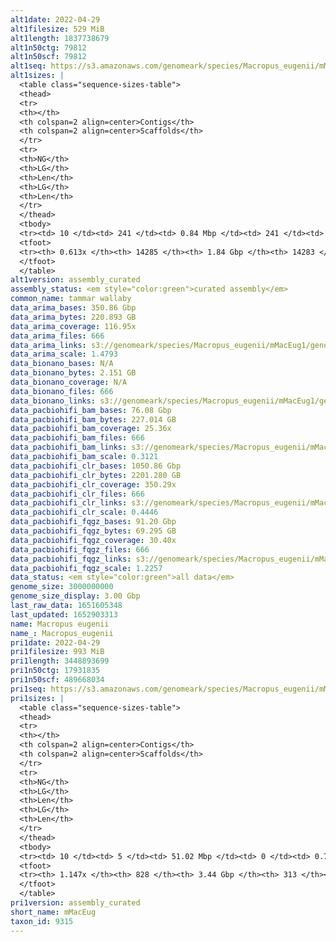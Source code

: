 ```yaml
---
alt1date: 2022-04-29
alt1filesize: 529 MiB
alt1length: 1837738679
alt1n50ctg: 79812
alt1n50scf: 79812
alt1seq: https://s3.amazonaws.com/genomeark/species/Macropus_eugenii/mMacEug1/assembly_curated/mMacEug1.alt.cur.20220429.fasta.gz
alt1sizes: |
  <table class="sequence-sizes-table">
  <thead>
  <tr>
  <th></th>
  <th colspan=2 align=center>Contigs</th>
  <th colspan=2 align=center>Scaffolds</th>
  </tr>
  <tr>
  <th>NG</th>
  <th>LG</th>
  <th>Len</th>
  <th>LG</th>
  <th>Len</th>
  </tr>
  </thead>
  <tbody>
  <tr><td> 10 </td><td> 241 </td><td> 0.84 Mbp </td><td> 241 </td><td> 0.84 Mbp </td></tr>  <tr><td> 20 </td><td> 689 </td><td> 0.55 Mbp </td><td> 689 </td><td> 0.55 Mbp </td></tr>  <tr><td> 30 </td><td> 1363 </td><td> 366.05 Kbp </td><td> 1363 </td><td> 366.05 Kbp </td></tr>  <tr><td> 40 </td><td> 2424 </td><td> 215.27 Kbp </td><td> 2424 </td><td> 215.27 Kbp </td></tr>  <tr style="background-color:#cccccc;"><td> 50 </td><td> 4676 </td><td> 79.81 Kbp </td><td> 4676 </td><td> 79.81 Kbp </td></tr>  <tr><td> 60 </td><td> 12266 </td><td> 23.38 Kbp </td><td> 12266 </td><td> 23.38 Kbp </td></tr>  <tr><td> 70 </td><td> 0 </td><td>  </td><td> 0 </td><td>  </td></tr>  <tr><td> 80 </td><td> 0 </td><td>  </td><td> 0 </td><td>  </td></tr>  <tr><td> 90 </td><td> 0 </td><td>  </td><td> 0 </td><td>  </td></tr>  <tr><td> 100 </td><td> 0 </td><td>  </td><td> 0 </td><td>  </td></tr>  </tbody>
  <tfoot>
  <tr><th> 0.613x </th><th> 14285 </th><th> 1.84 Gbp </th><th> 14283 </th><th> 1.84 Gbp </th></tr>
  </tfoot>
  </table>
alt1version: assembly_curated
assembly_status: <em style="color:green">curated assembly</em>
common_name: tammar wallaby
data_arima_bases: 350.86 Gbp
data_arima_bytes: 220.893 GB
data_arima_coverage: 116.95x
data_arima_files: 666
data_arima_links: s3://genomeark/species/Macropus_eugenii/mMacEug1/genomic_data/arima/<br>
data_arima_scale: 1.4793
data_bionano_bases: N/A
data_bionano_bytes: 2.151 GB
data_bionano_coverage: N/A
data_bionano_files: 666
data_bionano_links: s3://genomeark/species/Macropus_eugenii/mMacEug1/genomic_data/bionano/<br>
data_pacbiohifi_bam_bases: 76.08 Gbp
data_pacbiohifi_bam_bytes: 227.014 GB
data_pacbiohifi_bam_coverage: 25.36x
data_pacbiohifi_bam_files: 666
data_pacbiohifi_bam_links: s3://genomeark/species/Macropus_eugenii/mMacEug1/genomic_data/pacbio_hifi/<br>
data_pacbiohifi_bam_scale: 0.3121
data_pacbiohifi_clr_bases: 1050.86 Gbp
data_pacbiohifi_clr_bytes: 2201.280 GB
data_pacbiohifi_clr_coverage: 350.29x
data_pacbiohifi_clr_files: 666
data_pacbiohifi_clr_links: s3://genomeark/species/Macropus_eugenii/mMacEug1/genomic_data/pacbio_hifi/<br>
data_pacbiohifi_clr_scale: 0.4446
data_pacbiohifi_fqgz_bases: 91.20 Gbp
data_pacbiohifi_fqgz_bytes: 69.295 GB
data_pacbiohifi_fqgz_coverage: 30.40x
data_pacbiohifi_fqgz_files: 666
data_pacbiohifi_fqgz_links: s3://genomeark/species/Macropus_eugenii/mMacEug1/genomic_data/pacbio_hifi/<br>
data_pacbiohifi_fqgz_scale: 1.2257
data_status: <em style="color:green">all data</em>
genome_size: 3000000000
genome_size_display: 3.00 Gbp
last_raw_data: 1651605348
last_updated: 1652903313
name: Macropus eugenii
name_: Macropus_eugenii
pri1date: 2022-04-29
pri1filesize: 993 MiB
pri1length: 3448893699
pri1n50ctg: 17931835
pri1n50scf: 489668034
pri1seq: https://s3.amazonaws.com/genomeark/species/Macropus_eugenii/mMacEug1/assembly_curated/mMacEug1.pri.cur.20220429.fasta.gz
pri1sizes: |
  <table class="sequence-sizes-table">
  <thead>
  <tr>
  <th></th>
  <th colspan=2 align=center>Contigs</th>
  <th colspan=2 align=center>Scaffolds</th>
  </tr>
  <tr>
  <th>NG</th>
  <th>LG</th>
  <th>Len</th>
  <th>LG</th>
  <th>Len</th>
  </tr>
  </thead>
  <tbody>
  <tr><td> 10 </td><td> 5 </td><td> 51.02 Mbp </td><td> 0 </td><td> 0.76 Gbp </td></tr>  <tr><td> 20 </td><td> 11 </td><td> 42.35 Mbp </td><td> 0 </td><td> 0.76 Gbp </td></tr>  <tr><td> 30 </td><td> 20 </td><td> 30.09 Mbp </td><td> 1 </td><td> 0.54 Gbp </td></tr>  <tr><td> 40 </td><td> 31 </td><td> 23.17 Mbp </td><td> 1 </td><td> 0.54 Gbp </td></tr>  <tr style="background-color:#cccccc;"><td> 50 </td><td> 46 </td><td style="background-color:#88ff88;"> 17.93 Mbp </td><td> 2 </td><td style="background-color:#88ff88;"> 489.67 Mbp </td></tr>  <tr><td> 60 </td><td> 64 </td><td> 14.55 Mbp </td><td> 3 </td><td> 478.17 Mbp </td></tr>  <tr><td> 70 </td><td> 87 </td><td> 12.09 Mbp </td><td> 3 </td><td> 478.17 Mbp </td></tr>  <tr><td> 80 </td><td> 116 </td><td> 8.89 Mbp </td><td> 4 </td><td> 461.86 Mbp </td></tr>  <tr><td> 90 </td><td> 156 </td><td> 6.47 Mbp </td><td> 4 </td><td> 461.86 Mbp </td></tr>  <tr><td> 100 </td><td> 211 </td><td> 4.48 Mbp </td><td> 5 </td><td> 389.61 Mbp </td></tr>  </tbody>
  <tfoot>
  <tr><th> 1.147x </th><th> 828 </th><th> 3.44 Gbp </th><th> 313 </th><th> 3.45 Gbp </th></tr>
  </tfoot>
  </table>
pri1version: assembly_curated
short_name: mMacEug
taxon_id: 9315
---
```

